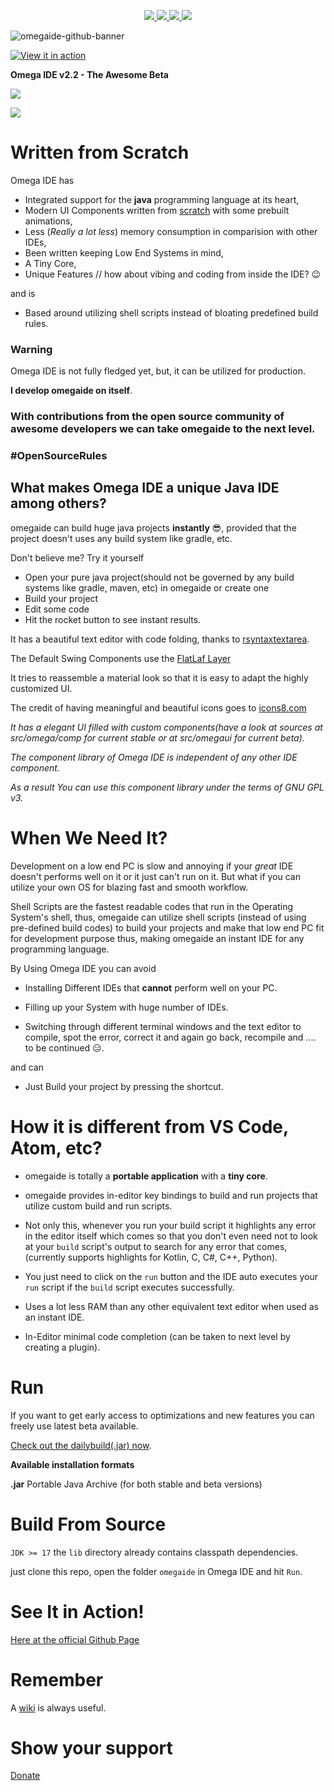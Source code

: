
<p align="center">
  <a href="https://github.com/omegaui/omegaide/issues">
    <img src="https://img.shields.io/github/issues/omegaui/omegaide"/> 
  </a>
  <a href="https://github.com/omegaui/omegaide/network/members">
    <img src="https://img.shields.io/github/forks/omegaui/omegaide"/> 
  </a>  
  <a href="https://github.com/omegaui/omegaide/stargazers">
    <img src="https://img.shields.io/github/stars/omegaui/omegaide"/> 
    <a href="https://github.com/omegaui/omegaide/LICENSE">
  </a>
    <img src="https://img.shields.io/github/license/omegaui/omegaide"/> 
  </a>
</p>


![omegaide-github-banner](/images/omegaide-github-banner.png)

[![View it in action](/images/click-to-dive-into-action.png)](https://omegaui.github.io/omegaide)

**Omega IDE v2.2 - The Awesome Beta**

![](/res/light.png#gh-light-mode-only)

![](/res/dark.png#gh-dark-mode-only)

# Written from Scratch
Omega IDE has 
- Integrated support for the **java** programming language at its heart, 
- Modern UI Components written from [scratch](https://github.com/omegaui/omegaui-library) with some prebuilt animations, 
- Less (*Really a lot less*) memory consumption in comparision with other IDEs, 
- Been written keeping Low End Systems in mind, 
- A Tiny Core, 
- Unique Features // how about vibing and coding from inside the IDE? 😉

and is

- Based around utilizing shell scripts instead of bloating predefined build rules.

### Warning
Omega IDE is not fully fledged yet, but, it can be utilized for production.

**I develop omegaide on itself**.

### With contributions from the open source community of awesome developers we can take omegaide to the next level.

### \#OpenSourceRules

## What makes Omega IDE a unique Java IDE among others?

omegaide can build huge java projects **instantly** 😎, provided that the project doesn't uses any build system like gradle, etc.

Don't believe me? Try it yourself 

- Open your pure java project(should not be governed by any build systems like gradle, maven, etc) in omegaide or create one
- Build your project
- Edit some code
- Hit the rocket button to see instant results.

It has a beautiful text editor with code folding, thanks to [rsyntaxtextarea](https://github.com/bobbylight/RSyntaxTextArea).

The Default Swing Components use the [FlatLaf Layer](https://www.formdev.com/flatlaf)

It tries to reassemble a material look so that it is easy to adapt the highly customized UI.

The credit of having meaningful and beautiful icons goes to [icons8.com](https://icons8.com)

*It has a elegant UI filled with custom components(have a look at sources at src/omega/comp for current stable or at src/omegaui for current beta).*

*The component library of Omega IDE is independent of any other IDE component.*

*As a result You can use this component library under the terms of GNU GPL v3.*

# When We Need It?
Development on a low end PC is slow and annoying if your *great* IDE doesn't performs well on it or it just can't run on it.
But what if you can utilize your own OS for blazing fast and smooth workflow.

Shell Scripts are the fastest readable codes that run in the Operating System's shell, thus, omegaide can utilize shell scripts 
(instead of using pre-defined build codes) to
build your projects and make that low end PC fit for development purpose thus,
making omegaide an instant IDE for any programming language.

By Using Omega IDE you can avoid

- Installing Different IDEs that **cannot** perform well on your PC.

- Filling up your System with huge number of IDEs.

- Switching through different terminal windows and the text editor to compile, spot the error, correct it and again go back, 
recompile and .... to be continued 😑.

and can

- Just Build your project by pressing the shortcut.

# How it is different from VS Code, Atom, etc?
- omegaide is totally a **portable application** with a **tiny core**.

- omegaide provides in-editor key bindings to build and run projects that utilize custom build and run scripts.

- Not only this, whenever you run your build script it highlights any error in the editor itself which comes so that
you don't even need not to look at your `build` script's output to search for any error that comes, 
(currently supports highlights for Kotlin, C, C#, C++, Python).

- You just need to click on the `run` button and the IDE auto executes your `run` script if the `build` script executes successfully.

- Uses a lot less RAM than any other equivalent text editor when used as an instant IDE.

- In-Editor minimal code completion (can be taken to next level by creating a plugin).

# Run
If you want to get early access to optimizations and new features you can freely use latest beta available.

[Check out the dailybuild(.jar) now](https://raw.githubusercontent.com/omegaui/omegaide/main/out/Omega%20IDE-dailybuild.jar).

**Available installation formats**

**.jar** Portable Java Archive (for both stable and beta versions)


# Build From Source
`JDK >= 17`
the `lib` directory already contains classpath dependencies.

just clone this repo, open the folder `omegaide` in Omega IDE and hit `Run`.

# See It in Action!

[Here at the official Github Page](https://omegaui.github.io/omegaide)

# Remember
A [wiki](https://github.com/omegaui/omegaide/wiki/Omega-IDE-Wiki-Home-Page) is always useful.

# Show your support
[Donate](https://github.com/omegaui/omegaide/blob/main/Donate.md)